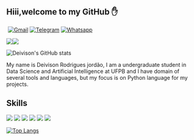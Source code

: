 
## Hiii,welcome to my GitHub ✋

[![]()]()
[![Gmail](https://img.shields.io/badge/Gmail-D14836?style=for-the-badge&logo=gmail&logoColor=white)](deivison2021profissional@gmail.com)
[![Telegram](https://img.shields.io/badge/Telegram-2CA5E0?style=for-the-badge&logo=telegram&logoColor=white)](+5581992122570)
[![Whatsapp](https://img.shields.io/badge/WhatsApp-25D366?style=for-the-badge&logo=whatsapp&logoColor=white)](+5581992122570)

[![](https://img.shields.io/badge/Discord-7289DA?style=for-the-badge&logo=discord&logoColor=white)](deivin#6352)[![](https://img.shields.io/badge/Instagram-E4405F?style=for-the-badge&logo=instagram&logoColor=white)](https://www.instagram.com/deivison.rodrigues4/)

![Deivison's GitHub stats](https://github-readme-stats.vercel.app/api?username=deivisongithub&show_icons=true&theme=radical)

My name is Deivison Rodrigues jordão, I am a undergraduate student in Data Science
and Artificial Intelligence at UFPB and I have domain of several tools and languages, but my focus is on Python language for my projects.

## Skills

[![](https://img.shields.io/badge/Python-3776AB?style=for-the-badge&logo=python&logoColor=white)]()
[![](https://img.shields.io/badge/C-00599C?style=for-the-badge&logo=c&logoColor=white)]()
[![](https://img.shields.io/badge/C%2B%2B-00599C?style=for-the-badge&logo=c%2B%2B&logoColor=white)]()
[![](https://img.shields.io/badge/Java-ED8B00?style=for-the-badge&logo=java&logoColor=white)]()
[![](https://img.shields.io/badge/R-276DC3?style=for-the-badge&logo=r&logoColor=white)]()
[![](https://img.shields.io/badge/Markdown-000000?style=for-the-badge&logo=markdown&logoColor=white)]()

[![Top Langs](https://github-readme-stats.vercel.app/api/top-langs/?username=deivisongithub)](https://github.com/anuraghazra/github-readme-stats)
